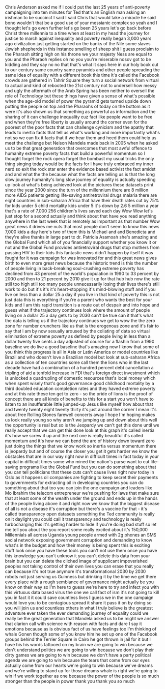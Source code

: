 
Chris Anderson asked me if I could put
the last 25 years of anti-poverty
campaigning into ten minutes for Ted
that&#39;s an English man asking an irishman
to be succinct I said I said Chris that
would take a miracle
he said bono wouldn&#39;t that be a good use
of your messianic complex so yeah and I
thought let&#39;s go even further let&#39;s go
been 25 years let&#39;s go back before
Christ three millennia to a time when at
least in my head the journey for justice
to march against inequality and poverty
really began 3,000 years ago
civilization just getting started on the
banks of the Nile some slaves Jewish
shepherds in this instance smelling of
sheep shit I guess proclaim to the
Pharaoh
sitting high on his throne we your
majesty Ness are equal to you and the
Pharaoh replies oh no you you&#39;re
miserable nosov got to be kidding and
they say no no that that&#39;s what it says
here in our holy book cut to our century
same country same pyramids and other
people spreading the same idea of
equality with a different book this time
it&#39;s called the Facebook crowds are
gathered in Tahrir Square they turn a
social network from virtual to actual
and kind of rebooted the 21st century
not to undersell how messy and ugly the
aftermath of the Arab Spring has been
neither to oversell the role of
Technology but these things have given a
sense of what&#39;s possible when the
age-old model of power the pyramid gets
turned upside down putting the people on
top and the Pharaohs of today on the
bottom as it were it&#39;s also shown us
that something as powerful as
information and the sharing of it
can challenge inequality cuz fact
like people want to be free and when
they&#39;re free liberty is usually around
the corner even for the poorest of the
poor facts that can challenge cynicism
and the apathy that leads to inertia
facts that tell us what&#39;s working and
more importantly what&#39;s not so we can
fix it
facts that if we hear them and heed them
could help us meet the challenge but
Nelson Mandela made back in 2005 when he
asked us to be that great generation
that overcomes that most awful offence
to humanity extreme poverty facts that
build a powerful momentum so I thought
forget the rock opera
forget the bombast my usual tricks
the only thing singing today would be
the facts for I have truly embraced my
inner nerd so exit the rock star enter
the evidence based activist the fact
amidst and
and what the the because what the facts
are telling us is that the long slow
journey humanity&#39;s long slow journey of
equality is actually speeding up look at
what&#39;s being achieved look at the
pictures these datasets print since the
year 2000 since the turn of the
millennium there are 8 million more AIDS
patients getting life-saving
antiretroviral drugs malaria there are
eight countries in sub-saharan Africa
that have their death rates cut by 75%
for kids under 5 child mortality kids
under 5 it&#39;s down by 2.6 5 million a
year that&#39;s a rate of 7,000 256
children&#39;s lives saved each day Wow
Wow let&#39;s just stop for a second
actually and think about that have you
read anything anywhere in the last week
that is remotely as important as that
number Wow
great news it drives me nuts that most
people don&#39;t seem to know this news
7,000 kids a day here&#39;s two of them this
is Michael and and Benedicta and they&#39;re
alive thanks in large part to dr.
Patricia Asamoah she&#39;s amazing and the
Global Fund which all of you financially
support whether you know it or not and
the Global Fund provides antiretroviral
drugs that stop mothers from passing HIV
to their kids this fantastic news didn&#39;t
happen by itself it was fought for it
was campaign for was innovated for and
this great news gives birth to even more
great news because the historic trend is
this the number of people living in
back-breaking soul-crushing extreme
poverty has declined from 43 percent of
the world&#39;s population in 1990 to 33
percent by 2000 and then to 21 percent
by 2010 give it up for that
hub hub
now the rate still too high still too
many people unnecessarily losing their
lives there&#39;s still work to do but it&#39;s
it&#39;s it&#39;s heart-stopping it&#39;s
mind-blowing stuff and if you live on
less than a dollar 25 a day if you live
in that kind of poverty this is not just
data
this is everything if you&#39;re a parent
who wants the best for your kids and I
am this rapid transition is a route out
of despair and into hope and guess what
if the trajectory continues look where
the amount of people living on a dollar
25 a day gets to by 2030 can&#39;t be true
can it that&#39;s what the data is telling
us if the trajectory continues we get to
wow the the zero zone for number
crunchers like us that is the erogenous
zone and it&#39;s fair to say that I am by
now sexually aroused by the collating of
data so virtual elimination of extreme
poverty as defined by people living in
less than a dollar twenty five cents a
day
adjusted of course for a flashin from a
1990 baseline we do live a good baseline
that&#39;s amazing
now I know that some of you think this
progress is all in Asia or Latin America
or model countries like Brazil and who
doesn&#39;t love a Brazilian model but look
at sub-saharan Africa as a collection of
ten countries some call them the lions
who in the last decade have had a
combination of a hundred percent debt
cancellation a tripling of aid a tenfold
increase in FDI that&#39;s foreign direct
investment which is unlocked a
quadrupling of domestic resources that&#39;s
local money which when spent wisely
that&#39;s good governance good childhood
mortality by a third doubled education
completion rates and they
haved extreme poverty and at this rate
these ten get to zero - so the pride of
lions is the proof of concept there are
all kinds of benefits to this for a
start you won&#39;t have to listen to an
insufferable little jumped-up Jesus like
myself how about that
and twenty twenty eight twenty thirty
it&#39;s just around the corner I mean it&#39;s
about free Rolling Stones farewell
concerts away
I hope I&#39;m hoping makes us look really
young so why aren&#39;t we jumping up and
down about this well the opportunity is
real but so is the Jeopardy we can&#39;t get
this done until we really accept that we
can get this done look at this graph
it&#39;s called inertia it&#39;s how we screw it
up and the next one is really beautiful
it&#39;s called momentum and it&#39;s how we can
bend the arc of history down toward zero
just doing the things that we know work
so inertia versus momentum there is
jeopardy but and of course the closer
you get it gets harder
we know the obstacles that are in our
way right now in difficult times in fact
today in your capital in difficult times
some who mined the nation&#39;s purse want
to cut life-saving programs like the
Global Fund but you can do something
about that you can tell politicians that
these cuts can&#39;t cause lives right now
today in Oslo as it happens oil
companies are fighting to keep secret
their payments to governments for
extracting oil in developing countries
you can do something about that too you
can join the one campaign and leaders
like Mo Ibrahim the telecom entrepreneur
we&#39;re pushing for laws that make sure
that at least some of the wealth under
the ground
and ends up in the hands of the people
living above it and right now we know
that the biggest disease of all is not a
disease it&#39;s corruption but there&#39;s a
vaccine for that - it&#39;s called
transparency open datasets something the
Ted community is really on it daylight
you could call it transparency and
technology is really turbocharging this
it&#39;s getting harder to hide if you&#39;re
doing bad stuff so let me tell you about
the you report some really excited about
it&#39;s 150,000 Millennials all across
Uganda young people armed with 2g phones
an SMS social network exposing
government corruption and demanding to
know what&#39;s in the budget and how their
money is being spent this is exciting
stuff look once you have these tools you
can&#39;t not use them once you have this
knowledge you can&#39;t unknow it you can&#39;t
delete this data from your brain but you
can delete the cliched image of
supplicant impoverished peoples not
taking control of their own lives you
can erase that you really can because
it&#39;s not true anymore
it&#39;s transformational 2030 by 2030
robots not just serving us Guinness but
drinking it by the time we get there
every place with a rough semblance of
governance might actually be you know on
their way so I&#39;m here to guess we&#39;re
here to try and infect you with this
virtuous data based virus the one we
call fact of ism it&#39;s not going to kill
you
in fact it it could save countless lives
I guess we in the one campaign would
love you to be contagious spread it
share it pass it on by doing so you will
join us and countless others in what I
truly believe is the greatest adventure
ever taken the ever demanding journey of
equality could we really be the great
generation that Mandela asked us to be
might we answer that clarion call with
science with reason with facts and dare
I say it
emotions because as is obvious fact of
us have feelings too I&#39;m thinking of
whale Gonen though some of you know him
he set up one of the Facebook groups
behind the Terrier Square in Cairo he
got thrown in jail for it but I have his
his words tattooed on my brain we are
going to win because we don&#39;t understand
politics we are going to win because we
don&#39;t play their dirty games we are
going to win because we don&#39;t have a
party political agenda we are going to
win because the tears that come from our
eyes actually come from our hearts we&#39;re
going to win because we&#39;ve dreams and
we&#39;re willing to stand up for those
dreams whale is right we&#39;re going to win
if we work together as one because the
power of the people is so much stronger
than the people in power
thank you thank you so much
